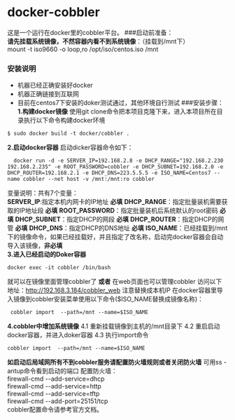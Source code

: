 # docker-cobbler  
这是一个运行在docker里的cobbler平台。
###启动前准备：  
**请先挂载系统镜像，不然容器内看不到系统镜像**：（挂载到/mnt下）  
  mount -t iso9660 -o loop,ro /opt/iso/centos.iso /mnt
### 安装说明
- 机器已经正确安装好docker
- 机器正确链接到互联网
- 目前在centos7下安装的doker测试通过，其他环境自行测试
###安装步骤：
**1.构建docker镜像**
使用git clone命令把本项目克隆下来，进入本项目所在目录执行以下命令构建docker环境
``` shell
$ sudo docker build -t docker/cobbler .
```
**2.启动docker容器**
启动dicker容器命令如下：  
``` shell
  docker run -d -e SERVER_IP=192.168.2.8 -e DHCP_RANGE="192.168.2.230 192.168.2.235" -e ROOT_PASSWORD=cobbler -e DHCP_SUBNET=192.168.2.0 -e DHCP_ROUTER=192.168.2.1 -e DHCP_DNS=223.5.5.5 -e ISO_NAME=Centos7 --name cobbler --net host -v /mnt:/mnt:ro cobbler
```

变量说明：共有7个变量：  
  **SERVER_IP**:指定本机内网卡的IP地址  **必填** 
  **DHCP_RANGE**：指定批量装机需要获取的IP地址段  **必填** 
  **ROOT_PASSWORD**：指定批量装机后系统默认的root密码  **必填** 
  **DHCP_SUBNET**：指定DHCP的网段  **必填** 
  **DHCP_ROUTER**：指定DHCP的网管  **必填** 
  **DHCP_DNS**：指定DHCP的DNS地址  **必填** 
  **ISO_NAME**：已经挂载到/mnt下的镜像命令，如果已经挂载好，并且指定了改名称，启动完docker容器会自动导入该镜像，**非必填**  
**3.进入已经启动的Doker容器**
``` shell
docker exec -it cobbler /bin/bash
```
就可以在镜像里面管理cobbler了
**或者**
在web页面也可以管理cobbler
访问以下地址：http://192.168.3.184/cobbler_web  注意替换成本机IP
在docker容器里导入镜像到cobbler安装菜单使用以下命令($ISO_NAME替换成镜像名称)：
``` shell
 cobbler import  --path=/mnt --name=$ISO_NAME
```
**4.cobbler中增加系统镜像**
4.1 重新挂载镜像到主机的/mnt目录下
4.2 重启启动docker容器，并进入doker容器
4.3 执行import命令   
``` shell
cobbler import  --path=/mnt --name=$ISO_NAME
```

**如启动后局域网所有不到cobbler服务请配置防火墙规则或者关闭防火墙**
可用ss -antup命令看到启动的端口
配置防火墙：  
  firewall-cmd --add-service=dhcp  
  firewall-cmd --add-service=http  
  firewall-cmd --add-service=tftp  
  firewall-cmd --add-port=25151/tcp  
cobbler配置命令请参考官方文档。
